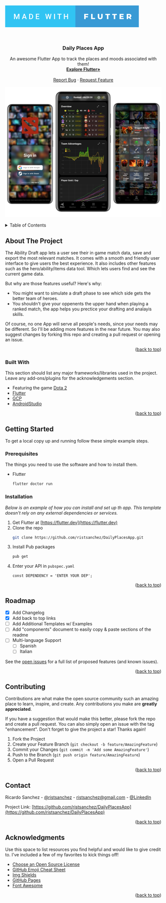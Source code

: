 ![Made with Flutter](gh_assets/made-with-flutter.svg)

<div id="top"></div>

<!-- PROJECT LOGO -->
<br />
<div align="center">

  <h3 align="center">Daily Places App</h3>

  <p align="center">
    An awesome Flutter App to track the places and moods associated with them!
    <br />
    <a href="https://flutter.dev/"><strong>Explore Flutter»</strong></a>
    <br />
    <br />
    <a href="https://github.com/ristsanchez/DailyPlacesApp/issues">Report Bug</a>
    ·
    <a href="https://github.com/ristsanchez/DailyPlacesApp/issues">Request Feature</a>
  </p>
</div>

![Hero tab](gh_assets/sampleScreens.png)

<!-- TABLE OF CONTENTS -->
<details>
  <summary>Table of Contents</summary>
  <ol>
    <li>
      <a href="#about-the-project">About The Project</a>
      <ul>
        <li><a href="#built-with">Built With</a></li>
      </ul>
    </li>
    <li>
      <a href="#getting-started">Getting Started</a>
      <ul>
        <li><a href="#prerequisites">Prerequisites</a></li>
        <li><a href="#installation">Installation</a></li>
      </ul>
    </li>
    <li><a href="#roadmap">Roadmap</a></li>
    <li><a href="#contributing">Contributing</a></li>
    <li><a href="#contact">Contact</a></li>
    <li><a href="#acknowledgments">Acknowledgments</a></li>
  </ol>
</details>



<!-- ABOUT THE PROJECT -->
## About The Project

The Ability Draft app lets a user see their in game match data, save and export the most relevant matches. It comes with a smooth and friendly user interface to give users the best experience. It also includes other features such as the hero/ability/items data tool. Which lets users find and see the current game data.

But why are those features useful? Here's why:
* You might want to simulate a draft phase to see which side gets the better team of heroes.
* You shouldn't give your oppenents the upper hand when playing a ranked match, the app helps you prectice your drafting and analayis skills.

Of course, no one App will serve all people's needs, since your needs may be different. So I'll be adding more features in the near future. You may also suggest changes by forking this repo and creating a pull request or opening an issue.

<p align="right">(<a href="#top">back to top</a>)</p>


### Built With

This section should list any major frameworks/libraries used in the project. Leave any add-ons/plugins for the acknowledgements section.

* Featuring the game [Dota 2](https://www.dota2.com/home/)
* [Flutter](https://flutter.dev/)
* [GCP](https://cloud.google.com/)
* [AndroidStudio](https://developer.android.com/studio)

<p align="right">(<a href="#top">back to top</a>)</p>



<!-- GETTING STARTED -->
## Getting Started

To get a local copy up and running follow these simple example steps.

### Prerequisites

The things you need to use the software and how to install them.
* Flutter
  ```sh
  flutter doctor run
  ```

### Installation

_Below is an example of how you can install and set up th app. This template doesn't rely on any external dependencies or services._

1. Get Flutter at [https://flutter.dev](https://flutter.dev)
2. Clone the repo
   ```sh
   git clone https://github.com/ristsanchez/DailyPlacesApp.git
   ```
3. Install Pub packages
   ```sh
   pub get
   ```
4. Enter your API in `pubspec.yaml`
   ```env
   const DEPENDENCY = 'ENTER YOUR DEP';
   ```

<p align="right">(<a href="#top">back to top</a>)</p>





<!-- ROADMAP -->
## Roadmap

- [x] Add Changelog
- [x] Add back to top links
- [ ] Add Additional Templates w/ Examples
- [ ] Add "components" document to easily copy & paste sections of the readme
- [ ] Multi-language Support
    - [ ] Spanish
    - [ ] Italian

See the [open issues](https://github.com/) for a full list of proposed features (and known issues).

<p align="right">(<a href="#top">back to top</a>)</p>



<!-- CONTRIBUTING -->
## Contributing

Contributions are what make the open source community such an amazing place to learn, inspire, and create. Any contributions you make are **greatly appreciated**.

If you have a suggestion that would make this better, please fork the repo and create a pull request. You can also simply open an issue with the tag "enhancement".
Don't forget to give the project a star! Thanks again!

1. Fork the Project
2. Create your Feature Branch (`git checkout -b feature/AmazingFeature`)
3. Commit your Changes (`git commit -m 'Add some AmazingFeature'`)
4. Push to the Branch (`git push origin feature/AmazingFeature`)
5. Open a Pull Request

<p align="right">(<a href="#top">back to top</a>)</p>



<!-- CONTACT -->
## Contact

Ricardo Sanchez - [@ristsanchez](https://twitter.com/ristsanchez) - ristsanchez@gmail.com - [@LinkedIn](https://www.linkedin.com/in/ricardo-sanchez-65022a1a3/)

Project Link: [https://github.com/ristsanchez/DailyPlacesApp](https://github.com/ristsanchez/DailyPlacesApp)

<p align="right">(<a href="#top">back to top</a>)</p>



<!-- ACKNOWLEDGMENTS -->
## Acknowledgments

Use this space to list resources you find helpful and would like to give credit to. I've included a few of my favorites to kick things off!

* [Choose an Open Source License](https://choosealicense.com)
* [GitHub Emoji Cheat Sheet](https://www.webpagefx.com/tools/emoji-cheat-sheet)
* [Img Shields](https://shields.io)
* [GitHub Pages](https://pages.github.com)
* [Font Awesome](https://fontawesome.com)

<p align="right">(<a href="#top">back to top</a>)</p>



<!-- MARKDOWN LINKS & IMAGES -->
<!-- https://www.markdownguide.org/basic-syntax/#reference-style-links -->
[contributors-shield]: https://img.shields.io/github/contributors/othneildrew/Best-README-Template.svg?style=for-the-badge
[contributors-url]: https://github.com/othneildrew/Best-README-Template/graphs/contributors
[forks-shield]: https://img.shields.io/github/forks/othneildrew/Best-README-Template.svg?style=for-the-badge
[forks-url]: https://github.com/othneildrew/Best-README-Template/network/members
[stars-shield]: https://img.shields.io/github/stars/othneildrew/Best-README-Template.svg?style=for-the-badge
[stars-url]: https://github.com/othneildrew/Best-README-Template/stargazers
[issues-shield]: https://img.shields.io/github/issues/othneildrew/Best-README-Template.svg?style=for-the-badge
[issues-url]: https://github.com/othneildrew/Best-README-Template/issues
[license-shield]: https://img.shields.io/github/license/othneildrew/Best-README-Template.svg?style=for-the-badge
[license-url]: https://github.com/othneildrew/Best-README-Template/blob/master/LICENSE.txt
[product-screenshot]: images/screenshot.png
